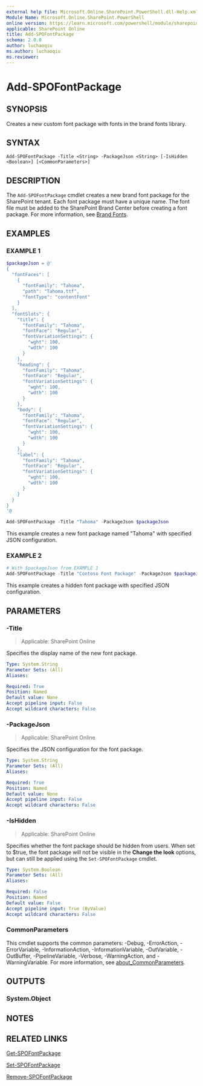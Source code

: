 ```yaml
---
external help file: Microsoft.Online.SharePoint.PowerShell.dll-Help.xml
Module Name: Microsoft.Online.SharePoint.PowerShell
online version: https://learn.microsoft.com/powershell/module/sharepoint-online/add-spofontpackage
applicable: SharePoint Online
title: Add-SPOFontPackage
schema: 2.0.0
author: luchaoqiu
ms.author: luchaoqiu
ms.reviewer:
---
```


# Add-SPOFontPackage

## SYNOPSIS

Creates a new custom font package with fonts in the brand fonts library.

## SYNTAX

```
Add-SPOFontPackage -Title <String> -PackageJson <String> [-IsHidden <Boolean>] [<CommonParameters>]
```

## DESCRIPTION

The `Add-SPOFontPackage` cmdlet creates a new brand font package for the SharePoint tenant. Each font package must have a unique name. The font file must be added to the SharePoint Brand Center before creating a font package. For more information, see [Brand Fonts](https://learn.microsoft.com/sharepoint/brand-fonts).

## EXAMPLES

### EXAMPLE 1

```powershell
$packageJson = @'
{
  "fontFaces": [
    {
      "fontFamily": "Tahoma",
      "path": "Tahoma.ttf",
      "fontType": "contentFont"
    }
  ],
  "fontSlots": {
    "title": {
      "fontFamily": "Tahoma",
      "fontFace": "Regular",
      "fontVariationSettings": {
        "wght": 100,
        "wdth": 100
      }
    },
    "heading": {
      "fontFamily": "Tahoma",
      "fontFace": "Regular",
      "fontVariationSettings": {
        "wght": 100,
        "wdth": 100
      }
    },
    "body": {
      "fontFamily": "Tahoma",
      "fontFace": "Regular",
      "fontVariationSettings": {
        "wght": 100,
        "wdth": 100
      }
    },
    "label": {
      "fontFamily": "Tahoma",
      "fontFace": "Regular",
      "fontVariationSettings": {
        "wght": 100,
        "wdth": 100
      }
    }
  }
}
'@

Add-SPOFontPackage -Title "Tahoma" -PackageJson $packageJson
```

This example creates a new font package named "Tahoma" with specified JSON configuration.

### EXAMPLE 2

```powershell
# With $packageJson from EXAMPLE 1
Add-SPOFontPackage -Title "Contoso Font Package" -PackageJson $packageJson -IsHidden $true
```

This example creates a hidden font package with specified JSON configuration.

## PARAMETERS

### -Title

> Applicable: SharePoint Online

Specifies the display name of the new font package.

```yaml
Type: System.String
Parameter Sets: (All)
Aliases:

Required: True
Position: Named
Default value: None
Accept pipeline input: False
Accept wildcard characters: False
```

### -PackageJson

> Applicable: SharePoint Online

Specifies the JSON configuration for the font package.

```yaml
Type: System.String
Parameter Sets: (All)
Aliases:

Required: True
Position: Named
Default value: None
Accept pipeline input: False
Accept wildcard characters: False
```

### -IsHidden

> Applicable: SharePoint Online

Specifies whether the font package should be hidden from users. When set to $true, the font package will not be visible in the **Change the look** options, but can still be applied using the `Set-SPOFontPackage` cmdlet.

```yaml
Type: System.Boolean
Parameter Sets: (All)
Aliases:

Required: False
Position: Named
Default value: False
Accept pipeline input: True (ByValue)
Accept wildcard characters: False
```

### CommonParameters

This cmdlet supports the common parameters: -Debug, -ErrorAction, -ErrorVariable, -InformationAction, -InformationVariable, -OutVariable, -OutBuffer, -PipelineVariable, -Verbose, -WarningAction, and -WarningVariable. For more information, see [about_CommonParameters](https://go.microsoft.com/fwlink/?LinkID=113216).

## OUTPUTS

### System.Object

## NOTES

## RELATED LINKS

[Get-SPOFontPackage](Get-SPOFontPackage.md)

[Set-SPOFontPackage](Set-SPOFontPackage.md)

[Remove-SPOFontPackage](Remove-SPOFontPackage.md)
